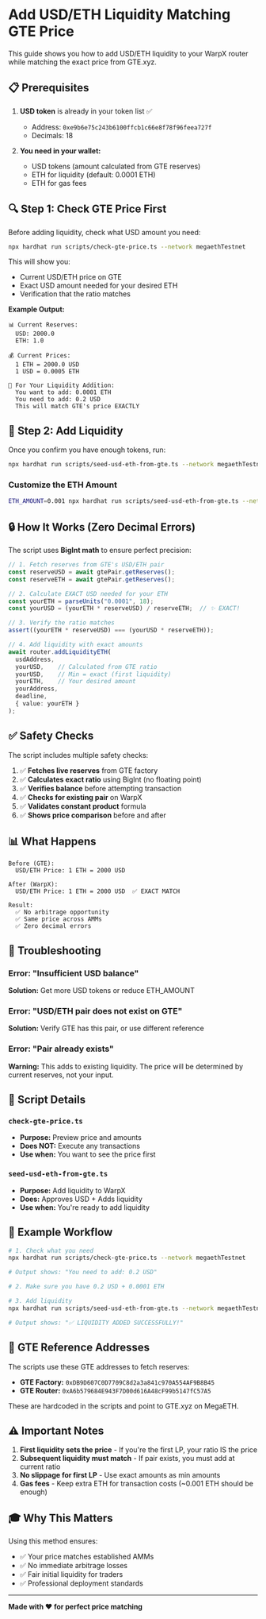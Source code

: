 # Add USD/ETH Liquidity Matching GTE Price

This guide shows you how to add USD/ETH liquidity to your WarpX router while matching the exact price from GTE.xyz.

## 📋 Prerequisites

1. **USD token** is already in your token list ✅
   - Address: `0xe9b6e75c243b6100ffcb1c66e8f78f96feea727f`
   - Decimals: 18

2. **You need in your wallet:**
   - USD tokens (amount calculated from GTE reserves)
   - ETH for liquidity (default: 0.0001 ETH)
   - ETH for gas fees

## 🔍 Step 1: Check GTE Price First

Before adding liquidity, check what USD amount you need:

```bash
npx hardhat run scripts/check-gte-price.ts --network megaethTestnet
```

This will show you:
- Current USD/ETH price on GTE
- Exact USD amount needed for your desired ETH
- Verification that the ratio matches

**Example Output:**
```
📊 Current Reserves:
  USD: 2000.0
  ETH: 1.0

💰 Current Prices:
  1 ETH = 2000.0 USD
  1 USD = 0.0005 ETH

🎯 For Your Liquidity Addition:
  You want to add: 0.0001 ETH
  You need to add: 0.2 USD
  This will match GTE's price EXACTLY
```

## 🚀 Step 2: Add Liquidity

Once you confirm you have enough tokens, run:

```bash
npx hardhat run scripts/seed-usd-eth-from-gte.ts --network megaethTestnet
```

### Customize the ETH Amount

```bash
ETH_AMOUNT=0.001 npx hardhat run scripts/seed-usd-eth-from-gte.ts --network megaethTestnet
```

## 🔒 How It Works (Zero Decimal Errors)

The script uses **BigInt math** to ensure perfect precision:

```typescript
// 1. Fetch reserves from GTE's USD/ETH pair
const reserveUSD = await gtePair.getReserves();
const reserveETH = await gtePair.getReserves();

// 2. Calculate EXACT USD needed for your ETH
const yourETH = parseUnits("0.0001", 18);
const yourUSD = (yourETH * reserveUSD) / reserveETH;  // ✨ EXACT!

// 3. Verify the ratio matches
assert((yourETH * reserveUSD) === (yourUSD * reserveETH));

// 4. Add liquidity with exact amounts
await router.addLiquidityETH(
  usdAddress,
  yourUSD,    // Calculated from GTE ratio
  yourUSD,    // Min = exact (first liquidity)
  yourETH,    // Your desired amount
  yourAddress,
  deadline,
  { value: yourETH }
);
```

## ✅ Safety Checks

The script includes multiple safety checks:

1. ✅ **Fetches live reserves** from GTE factory
2. ✅ **Calculates exact ratio** using BigInt (no floating point)
3. ✅ **Verifies balance** before attempting transaction
4. ✅ **Checks for existing pair** on WarpX
5. ✅ **Validates constant product** formula
6. ✅ **Shows price comparison** before and after

## 📊 What Happens

```
Before (GTE):
  USD/ETH Price: 1 ETH = 2000 USD

After (WarpX):
  USD/ETH Price: 1 ETH = 2000 USD  ✅ EXACT MATCH

Result:
  ✅ No arbitrage opportunity
  ✅ Same price across AMMs
  ✅ Zero decimal errors
```

## 🐛 Troubleshooting

### Error: "Insufficient USD balance"
**Solution:** Get more USD tokens or reduce ETH_AMOUNT

### Error: "USD/ETH pair does not exist on GTE"
**Solution:** Verify GTE has this pair, or use different reference

### Error: "Pair already exists"
**Warning:** This adds to existing liquidity. The price will be determined by current reserves, not your input.

## 📝 Script Details

### `check-gte-price.ts`
- **Purpose:** Preview price and amounts
- **Does NOT:** Execute any transactions
- **Use when:** You want to see the price first

### `seed-usd-eth-from-gte.ts`
- **Purpose:** Add liquidity to WarpX
- **Does:** Approves USD + Adds liquidity
- **Use when:** You're ready to add liquidity

## 🎯 Example Workflow

```bash
# 1. Check what you need
npx hardhat run scripts/check-gte-price.ts --network megaethTestnet

# Output shows: "You need to add: 0.2 USD"

# 2. Make sure you have 0.2 USD + 0.0001 ETH

# 3. Add liquidity
npx hardhat run scripts/seed-usd-eth-from-gte.ts --network megaethTestnet

# Output shows: "✅ LIQUIDITY ADDED SUCCESSFULLY!"
```

## 🔗 GTE Reference Addresses

The scripts use these GTE addresses to fetch reserves:

- **GTE Factory:** `0xDB9D607C0D7709C8d2a3a841c970A554AF9B8B45`
- **GTE Router:** `0xA6b579684E943F7D00d616A48cF99b5147fC57A5`

These are hardcoded in the scripts and point to GTE.xyz on MegaETH.

## ⚠️ Important Notes

1. **First liquidity sets the price** - If you're the first LP, your ratio IS the price
2. **Subsequent liquidity must match** - If pair exists, you must add at current ratio
3. **No slippage for first LP** - Use exact amounts as min amounts
4. **Gas fees** - Keep extra ETH for transaction costs (~0.001 ETH should be enough)

## 🎓 Why This Matters

Using this method ensures:
- ✅ Your price matches established AMMs
- ✅ No immediate arbitrage losses
- ✅ Fair initial liquidity for traders
- ✅ Professional deployment standards

---

**Made with ❤️ for perfect price matching**
